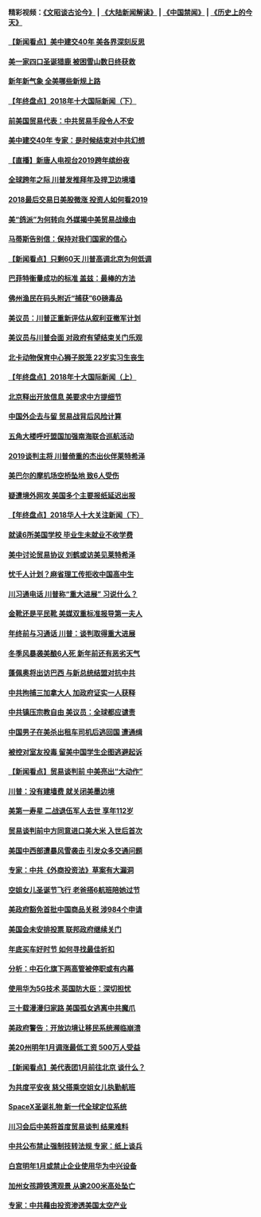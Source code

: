 #### 精彩视频：[《文昭谈古论今》](https://github.com/gfw-breaker/wenzhao/blob/master/README.md?t=01011831) | [《大陆新闻解读》](https://github.com/gfw-breaker/ntdtv-comedy/blob/master/README.md?t=01011831) | [《中国禁闻》](https://github.com/gfw-breaker/ntdtv-news/blob/master/README.md?t=01011831) | [《历史上的今天》](https://github.com/gfw-breaker/today-in-history/blob/master/README.md?t=01011831) 

#### [【新闻看点】美中建交40年 美各界深刻反思](../pages/nsc412/n10946586.md?t=01011831) 

#### [美一家四口圣诞猎鹿 被困雪山数日终获救](../pages/nsc412/n10946629.md?t=01011831) 

#### [新年新气象 全美哪些新规上路](../pages/nsc412/n10946572.md?t=01011831) 

#### [【年终盘点】2018年十大国际新闻（下）](../pages/nsc412/n10925458.md?t=01011831) 

#### [前美国贸易代表：中共贸易手段令人不安](../pages/nsc412/n10945914.md?t=01011831) 

#### [美中建交40年 专家：是时候结束对中共幻想](../pages/nsc412/n10945197.md?t=01011831) 

#### [【直播】新唐人电视台2019跨年缤纷夜](../pages/nsc412/n10921399.md?t=01011831) 

#### [全球跨年之际 川普发推拜年及捍卫边境墙](../pages/nsc412/n10944547.md?t=01011831) 

#### [2018最后交易日美股微涨 投资人如何看2019](../pages/nsc412/n10944797.md?t=01011831) 

#### [美“鸽派”为何转向 外媒揭中美贸易战缘由](../pages/nsc412/n10944317.md?t=01011831) 

#### [马蒂斯告别信：保持对我们国家的信心](../pages/nsc412/n10944833.md?t=01011831) 

#### [【新闻看点】只剩60天 川普高调北京为何低调](../pages/nsc412/n10944583.md?t=01011831) 

#### [巴菲特衡量成功的标准 盖兹：最棒的方法](../pages/nsc412/n10944666.md?t=01011831) 

#### [佛州渔民在码头附近“捕获”60磅毒品](../pages/nsc412/n10944528.md?t=01011831) 

#### [美议员：川普正重新评估从叙利亚撤军计划](../pages/nsc412/n10944364.md?t=01011831) 

#### [美议员与川普会面 对政府有望结束关门乐观](../pages/nsc412/n10944086.md?t=01011831) 

#### [北卡动物保育中心狮子脱笼 22岁实习生丧生](../pages/nsc412/n10944091.md?t=01011831) 

#### [【年终盘点】2018年十大国际新闻（上）](../pages/nsc412/n10924773.md?t=01011831) 

#### [北京释出开放信息 美要求中方提细节](../pages/nsc412/n10942850.md?t=01011831) 

#### [中国外企去与留 贸易战背后风险计算](../pages/nsc412/n10942968.md?t=01011831) 

#### [五角大楼呼吁盟国加强南海联合巡航活动](../pages/nsc412/n10942310.md?t=01011831) 

#### [2019谈判主将 川普倚重的杰出伙伴莱特希泽](../pages/nsc412/n10942156.md?t=01011831) 

#### [美巴尔的摩机场空桥坠地 致6人受伤](../pages/nsc412/n10942211.md?t=01011831) 

#### [疑遭境外网攻 美国多个主要报纸延迟出报](../pages/nsc412/n10942076.md?t=01011831) 

#### [【年终盘点】2018华人十大关注新闻（下）](../pages/nsc412/n10931088.md?t=01011831) 

#### [就读6所美国学校 毕业生未就业不收学费](../pages/nsc412/n10937342.md?t=01011831) 

#### [美中讨论贸易协议 刘鹤或访美见莱特希泽](../pages/nsc412/n10941352.md?t=01011831) 

#### [忧千人计划？麻省理工传拒收中国高中生](../pages/nsc412/n10941031.md?t=01011831) 

#### [川习通电话 川普称“重大进展” 习说什么？](../pages/nsc412/n10940712.md?t=01011831) 

#### [金靴还是平民靴 美媒双重标准报导第一夫人](../pages/nsc412/n10940654.md?t=01011831) 

#### [年终前与习通话 川普：谈判取得重大进展](../pages/nsc412/n10940508.md?t=01011831) 

#### [冬季风暴袭美酿6人死 新年前还有恶劣天气](../pages/nsc412/n10940428.md?t=01011831) 

#### [蓬佩奥将出访巴西 与新总统结盟对抗中共](../pages/nsc412/n10940393.md?t=01011831) 

#### [中共拘捕三加拿大人 加政府证实一人获释](../pages/nsc412/n10939393.md?t=01011831) 

#### [中共镇压宗教自由 美议员：全球都应谴责](../pages/nsc412/n10939131.md?t=01011831) 

#### [中国男子在美杀出租车司机后逃回国 遭通缉](../pages/nsc412/n10939162.md?t=01011831) 

#### [被控对室友投毒 留美中国学生企图逃避起诉](../pages/nsc412/n10939143.md?t=01011831) 

#### [【新闻看点】贸易谈判前 中美亮出“大动作”](../pages/nsc412/n10938838.md?t=01011831) 

#### [川普：没有建墙费 就关闭美墨边境](../pages/nsc412/n10939011.md?t=01011831) 

#### [美第一寿星 二战退伍军人去世 享年112岁](../pages/nsc412/n10938878.md?t=01011831) 

#### [贸易谈判前中方同意进口美大米 入世后首次](../pages/nsc412/n10938719.md?t=01011831) 

#### [美国中西部遭暴风雪袭击 引发众多交通问题](../pages/nsc412/n10938423.md?t=01011831) 

#### [专家：中共《外商投资法》草案有大漏洞](../pages/nsc412/n10936926.md?t=01011831) 

#### [空姐女儿圣诞节飞行 老爸搭6航班陪她过节](../pages/nsc412/n10937569.md?t=01011831) 

#### [美政府豁免首批中国商品关税 涉984个申请](../pages/nsc412/n10937177.md?t=01011831) 

#### [美国会未安排投票 联邦政府继续关门](../pages/nsc412/n10936951.md?t=01011831) 

#### [年底买车好时节 如何寻找最佳折扣](../pages/nsc412/n10936868.md?t=01011831) 

#### [分析：中石化旗下两高管被停职或有内幕](../pages/nsc412/n10936480.md?t=01011831) 

#### [使用华为5G技术 英国防大臣：深切担忧](../pages/nsc412/n10936847.md?t=01011831) 

#### [三十载漫漫归家路 美国孤女逃离中共魔爪](../pages/nsc412/n10936863.md?t=01011831) 

#### [美政府警告：开放边境让移民系统濒临崩溃](../pages/nsc412/n10936858.md?t=01011831) 

#### [美20州明年1月调涨最低工资 500万人受益](../pages/nsc412/n10936813.md?t=01011831) 

#### [【新闻看点】美代表团1月前往北京 谈什么？](../pages/nsc412/n10936420.md?t=01011831) 

#### [为共度平安夜 慈父搭乘空姐女儿执勤航班](../pages/nsc412/n10936619.md?t=01011831) 

#### [SpaceX圣诞礼物 新一代全球定位系统](../pages/nsc412/n10936794.md?t=01011831) 

#### [川习会后中美将首度贸易谈判 结果难料](../pages/nsc412/n10936366.md?t=01011831) 

#### [中共公布禁止强制技转法规 专家：纸上谈兵](../pages/nsc412/n10936522.md?t=01011831) 

#### [白宫明年1月或禁止企业使用华为中兴设备](../pages/nsc412/n10936276.md?t=01011831) 

#### [加州女孩蹄铁湾观景 从逾200米高处坠亡](../pages/nsc412/n10935708.md?t=01011831) 

#### [专家：中共藉由投资渗透美国太空产业](../pages/nsc412/n10935605.md?t=01011831) 


